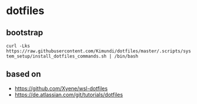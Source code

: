 # dotfiles

## bootstrap

`curl -Lks https://raw.githubusercontent.com/Kimundi/dotfiles/master/.scripts/system_setup/install_dotfiles_commands.sh | /bin/bash`

## based on 

- https://github.com/Xyene/wsl-dotfiles
- https://de.atlassian.com/git/tutorials/dotfiles

